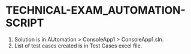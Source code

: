 # TECHNICAL-EXAM_AUTOMATION-SCRIPT


1. Solution is in AUtomation > ConsoleApp1 > ConsoleApp1.sln.
2. List of test cases created is in Test Cases excel file. 
